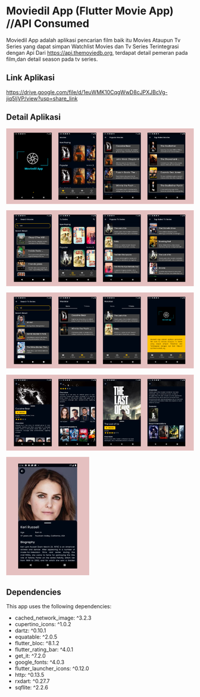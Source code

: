 # Moviedil App (Flutter Movie App) //API Consumed

Moviedil App adalah aplikasi pencarian film baik itu Movies Ataupun Tv Series yang dapat simpan Watchlist Movies dan Tv Series Terintegrasi dengan Api Dari https://api.themoviedb.org, terdapat detail pemeran pada film,dan detail season pada tv series.


## Link Aplikasi
https://drive.google.com/file/d/1euWMK10CqgWwD8cJPXJBcVg-jiq5ljVP/view?usp=share_link

## Detail Aplikasi

![detail 1](ss/ss1.png)

![detail 2](ss/ss2.png)

![detail 3](ss/ss3.png)

![detail 4](ss/ss4.png)

![detail 5](ss/ss5.png)

## Dependencies
This app uses the following dependencies:

- cached_network_image: ^3.2.3
- cupertino_icons: ^1.0.2
- dartz: ^0.10.1
- equatable: ^2.0.5
- flutter_bloc: ^8.1.2
- flutter_rating_bar: ^4.0.1
- get_it: ^7.2.0
- google_fonts: ^4.0.3
- flutter_launcher_icons: ^0.12.0
- http: ^0.13.5
- rxdart: ^0.27.7
- sqflite: ^2.2.6


